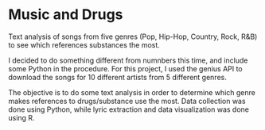 # Music and Drugs
Text analysis of songs from five genres (Pop, Hip-Hop, Country, Rock, R&amp;B) to see which references substances the most.


I decided to do something different from numnbers this time, and include some Python in the procedure. For this project, I used the genius API to download the songs for 10 different artists from 5 different genres. 

The objective is to do some text analysis in order to determine which genre makes references to drugs/substance use the most. Data collection was done using Python, while lyric extraction and data visualization was done using R. 
